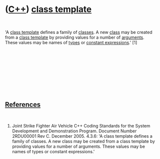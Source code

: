 



 

 

 

 

 

([C++](Cpp.htm)) [class template](CppClassTemplate.htm)
=======================================================

 

'A [class template](CppClassTemplate.htm) defines a family of
[classes](CppClass.htm). A new [class](CppClass.htm) may be created from
a [class template](CppClassTemplate.htm) by providing values for a
number of [arguments](CppArgument.htm). These values may be names of
[types](CppDataType.htm) or [constant
expressions](CppConstantExpression.htm).' \[1\]

 

 

 

 

 

[References](CppReferences.htm)
-------------------------------

 

1.  Joint Strike Fighter Air Vehicle C++ Coding Standards for the System
    Development and Demonstration Program. Document Number 2RDU00001
    Rev C. December 2005. 4.3.6: 'A class template defines a family
    of classes. A new class may be created from a class template by
    providing values for a number of arguments. These values may be
    names of types or constant expressions.'

 

 

 

 

 





 




